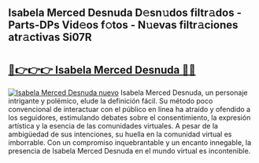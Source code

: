 ## Isabela Merced Desnuda D𝚎sn𝚞dos filtr𝚊dos - Parts-DPs Vid𝚎os f𝚘tos - N𝚞evas filtr𝚊ciones atr𝚊ctivas Si07R

# <h2><a href="http://mb41tk.tromn.icu/?c=Isabela+Merced+Desnuda">🔗👉👉👉 Isabela Merced Desnuda 🔗🔗</a></h2>

[![Isabela Merced Desnuda nuevo](https://i.imgur.com/pEAQMta.gif)](http://mb41tk.tromn.icu/?c=Isabela+Merced+Desnuda)
Isabela Merced Desnuda, un personaje intrigante y polémico, elude la definición fácil. Su método poco convencional de interactuar con el público en línea ha atraído y ofendido a los seguidores, estimulando debates sobre el consentimiento, la expresión artística y la esencia de las comunidades virtuales. A pesar de la ambigüedad de sus intenciones, su huella en la comunidad virtual es imborrable. Con un compromiso inquebrantable y un encanto innegable, la presencia de Isabela Merced Desnuda en el mundo virtual es incontenible.
